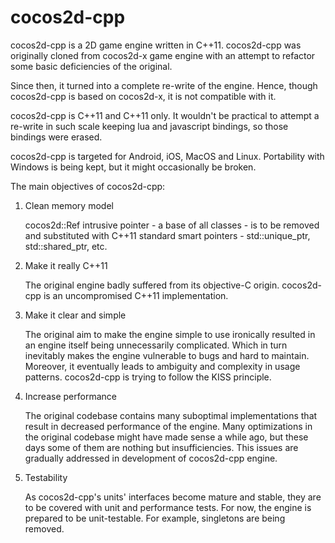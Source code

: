 cocos2d-cpp
===========

cocos2d-cpp is a 2D game engine written in C++11. cocos2d-cpp was originally cloned from cocos2d-x game engine with an attempt to refactor some basic deficiencies of the original.

Since then, it turned into a complete re-write of the engine. Hence, though cocos2d-cpp is based on cocos2d-x, it is not compatible with it.

cocos2d-cpp is C++11 and C++11 only. It wouldn't be practical to attempt a re-write in such scale keeping lua and javascript bindings, so those bindings were erased.

cocos2d-cpp is targeted for Android, iOS, MacOS and Linux. Portability with Windows is being kept, but it might occasionally be broken.

The main objectives of cocos2d-cpp:

1.  Clean memory model

    cocos2d::Ref intrusive pointer - a base of all classes - is to be removed and substituted with C++11 standard smart pointers - std::unique_ptr, std::shared_ptr, etc.

2.  Make it really C++11

    The original engine badly suffered from its objective-C origin. cocos2d-cpp is an uncompromised C++11 implementation.

3.  Make it clear and simple

    The original aim to make the engine simple to use ironically resulted in an engine itself being unnecessarily complicated. Which in turn inevitably makes the engine vulnerable to bugs and hard to maintain. Moreover, it eventually leads to ambiguity and complexity in usage patterns. cocos2d-cpp is trying to follow the KISS principle.

4.  Increase performance

    The original codebase contains many suboptimal implementations that result in decreased performance of the engine. Many optimizations in the original codebase might have made sense a while ago, but these days some of them are nothing but insufficiencies. This issues are gradually addressed in development of cocos2d-cpp engine.

5.  Testability

    As cocos2d-cpp's units' interfaces become mature and stable, they are to be covered with unit and performance tests. For now, the engine is prepared to be unit-testable. For example, singletons are being removed.
